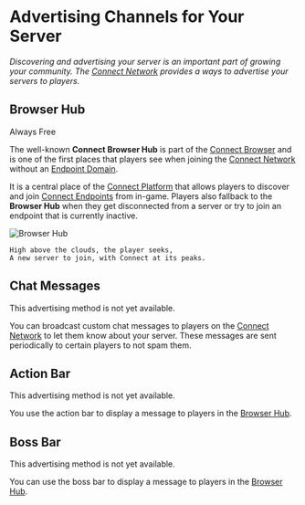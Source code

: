 # Advertising Channels for Your Server

_Discovering and advertising your server is an important part of growing your community.
The [Connect Network](/guide/#the-connect-network) provides a ways to advertise your servers to players._

## Browser Hub
<VPBadge>Always Free</VPBadge>

The well-known **Connect Browser Hub** is part of the [Connect Browser](/guide/#the-connect-browser) and is
one of the first places that players see when joining the [Connect Network](/guide/#the-connect-network)
without an [Endpoint Domain](/guide/domains).

It is a central place of the [Connect Platform](/guide/#the-connect-platform) that allows players to discover and join
[Connect Endpoints](/guide/#connect-endpoints) from in-game. Players also fallback to the
**Browser Hub** when they get disconnected from a server or try to join an endpoint that is currently inactive.

![Browser Hub](/images/browser-hub.png)

```rhyme
High above the clouds, the player seeks,
A new server to join, with Connect at its peaks.
```

## Chat Messages
<VPBadge type='warning'>This advertising method is not yet available.</VPBadge>

You can broadcast custom chat messages to players on the [Connect Network](/guide/#the-connect-network)
to let them know about your server. These messages are sent periodically
to certain players to not spam them.

[//]: # (todo with screenshots)

## Action Bar
<VPBadge type='warning'>This advertising method is not yet available.</VPBadge>

You use the action bar to display a message to players in the [Browser Hub](#browser-hub).

## Boss Bar
<VPBadge type='warning'>This advertising method is not yet available.</VPBadge>

You can use the boss bar to display a message to players in the [Browser Hub](#browser-hub).
